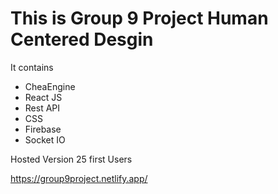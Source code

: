 # This is Group 9 Project Human Centered Desgin

It contains

- CheaEngine
- React JS
- Rest API
- CSS
- Firebase
- Socket IO


Hosted Version 25 first Users

https://group9project.netlify.app/
